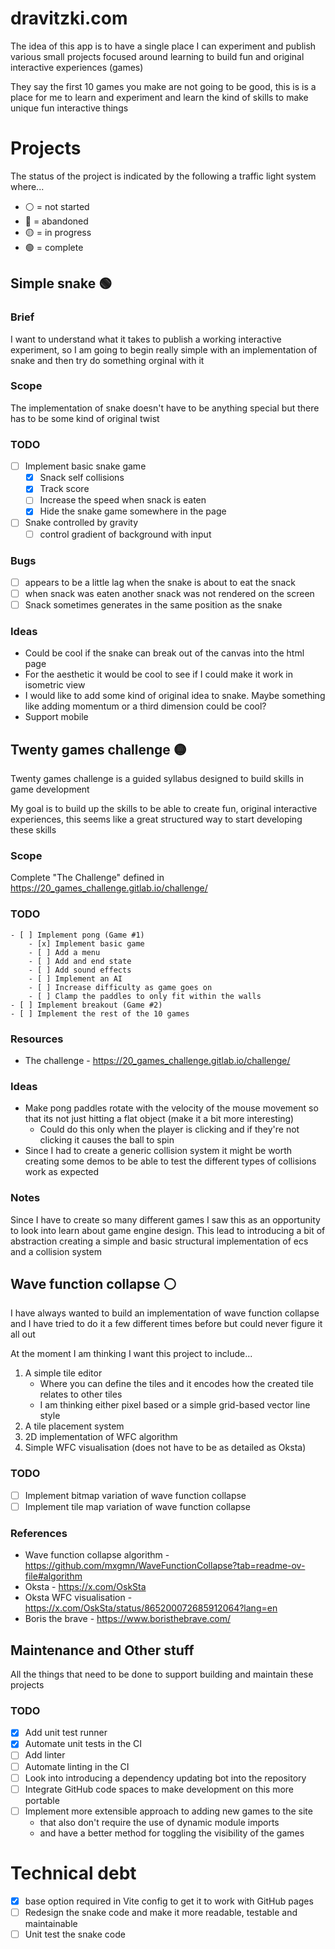 # dravitzki.com
The idea of this app is to have a single place I can experiment and publish various small projects focused around learning to build fun and original interactive experiences (games)

They say the first 10 games you make are not going to be good, this is is a place for me to learn and experiment and learn the kind
of skills to make unique fun interactive things

# Projects

The status of the project is indicated by the following a traffic light system where...
* ⚪ = not started
* 🔴 = abandoned
* 🟡 = in progress
* 🟢 = complete


## Simple snake 🟢
### Brief
I want to understand what it takes to publish a working interactive experiment, so I am going to begin really simple with an implementation of snake and then try do something orginal with it

### Scope
The implementation of snake doesn't have to be anything special but there has to be some kind of original twist

### TODO
- [ ] Implement basic snake game
    - [x] Snack self collisions
    - [x] Track score
    - [ ] Increase the speed when snack is eaten
    - [x] Hide the snake game somewhere in the page
- [ ] Snake controlled by gravity
    - [ ] control gradient of background with input

### Bugs
- [ ] appears to be a little lag when the snake is about to eat the snack
- [ ] when snack was eaten another snack was not rendered on the screen
- [ ] Snack sometimes generates in the same position as the snake

### Ideas
* Could be cool if the snake can break out of the canvas into the html page 
* For the aesthetic it would be cool to see if I could make it work in isometric view
* I would like to add some kind of original idea to snake. Maybe something like adding momentum or a third dimension could be cool?
* Support mobile

## Twenty games challenge 🟡
Twenty games challenge is a guided syllabus designed to build skills in game development

My goal is to build up the skills to be able to create fun, original interactive experiences, this seems like a
great structured way to start developing these skills

### Scope
Complete "The Challenge" defined in https://20_games_challenge.gitlab.io/challenge/

### TODO
    - [ ] Implement pong (Game #1)
        - [x] Implement basic game
        - [ ] Add a menu
        - [ ] Add and end state
        - [ ] Add sound effects
        - [ ] Implement an AI
        - [ ] Increase difficulty as game goes on
        - [ ] Clamp the paddles to only fit within the walls
    - [ ] Implement breakout (Game #2)
    - [ ] Implement the rest of the 10 games

### Resources
- The challenge - https://20_games_challenge.gitlab.io/challenge/

### Ideas
* Make pong paddles rotate with the velocity of the mouse movement so that its not just hitting a flat object (make it a bit more interesting)
    * Could do this only when the player is clicking and if they're not clicking it causes the ball to spin
* Since I had to create a generic collision system it might be worth creating some demos to be able to test the different types of collisions work as expected

### Notes
Since I have to create so many different games I saw this as an opportunity to look into learn about game engine design. This lead to introducing a bit of 
abstraction creating a simple and basic structural implementation of ecs and a collision system


## Wave function collapse ⚪
I have always wanted to build an implementation of wave function collapse and I have tried to do it a few different times before but could never figure it all out

At the moment I am thinking I want this project to include...
1. A simple tile editor
    * Where you can define the tiles and it encodes how the created tile relates to other tiles 
    * I am thinking either pixel based or a simple grid-based vector line style
2. A tile placement system
3. 2D implementation of WFC algorithm
4. Simple WFC visualisation (does not have to be as detailed as Oksta)

### TODO
- [ ] Implement bitmap variation of wave function collapse
- [ ] Implement tile map variation of wave function collapse

### References
* Wave function collapse algorithm - https://github.com/mxgmn/WaveFunctionCollapse?tab=readme-ov-file#algorithm
* Oksta - https://x.com/OskSta
* Oksta WFC visualisation - https://x.com/OskSta/status/865200072685912064?lang=en
* Boris the brave - https://www.boristhebrave.com/

## Maintenance and Other stuff
All the things that need to be done to support building and maintain these projects

### TODO
- [x] Add unit test runner
- [x] Automate unit tests in the CI
- [ ] Add linter
- [ ] Automate linting in the CI
- [ ] Look into introducing a dependency updating bot into the repository
- [ ] Integrate GitHub code spaces to make development on this more portable
- [ ] Implement more extensible approach to adding new games to the site 
    - that also don't require the use of dynamic module imports
    - and have a better method for toggling the visibility of the games

# Technical debt
- [x] base option required in Vite config to get it to work with GitHub pages
- [ ] Redesign the snake code and make it more readable, testable and maintainable
- [ ] Unit test the snake code